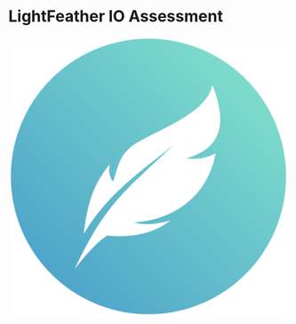 # LightFeather IO Assessment
![LightFeather IO alternative logo](https://github.com/BradyHammond/lightfeatherIO_assessment/blob/master/client/static/images/lightfeather_logo.png)
